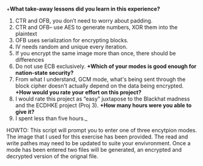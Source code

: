 +**What take-away lessons did you learn in this experience?**
1. CTR and OFB, you don’t need to worry about padding.
1. CTR and OFB– use AES to generate numbers, XOR them into the plaintext
1. OFB uses serialization for encrypting blocks.
1. IV needs random and unique every iteration. 
1. If you encrypt the same image more than once, there should be differences
1. Do not use ECB exclusively.
**+Which of your modes is good enough for nation-state security?**
1. From what I understand, GCM mode, what's being sent through the block cipher doesn't actually depend on the data being encrypted.
**+How would you rate your effort on this project?**
1. I would rate this project as “easy” juxtapose to the Blackhat madness and the ECDHKE project (Proj 3).
**+How many hours were you able to give it?**
1. I spent less than five hours._

HOWTO:
This script will prompt you to enter one of three encytpion modes.
The image that I used for this exercise has been provided.
The read and write pathes may need to be updated to suite your envivronment.
Once a mode has been entered two files will be generated, an encrypted and decrypted version of the orignal file.
